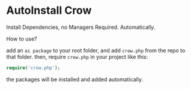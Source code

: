 # AutoInstall Crow
Install Dependencies, no Managers Required. Automatically.

How to use?

add an `ai package` to your root folder, and add `crow.php` from the repo to that folder.
then, require `crow.php` in your project like this:
```PHP
require('crow.php');
```

the packages will be installed and added automatically.
